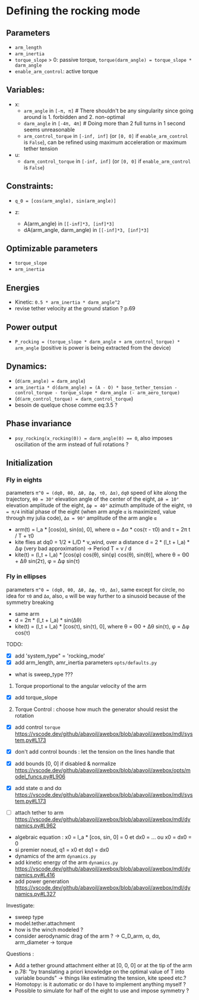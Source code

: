 # Defining the rocking mode
## Parameters
  - `arm_length`
  - `arm_inertia`
  - `torque_slope` > 0: passive torque, `torque(darm_angle) = torque_slope * darm_angle`
  - `enable_arm_control`: active torque

## Variables:
  - x:
    - `arm_angle` in `[-π, π]`  # There shouldn't be any singularity since going around is 1. forbidden and 2. non-optimal
    - `darm_angle` in `[-4π, 4π]`  # Doing more than 2 full turns in 1 second seems unreasonable
    - `arm_control_torque` in `[-inf, inf]` (or `[0, 0]` if `enable_arm_control` is `False`), can be refined using maximum acceleration or maximum tether tension 
  - u:
    - `darm_control_torque` in `[-inf, inf]` (or `[0, 0]` if `enable_arm_control` is `False`)

## Constraints:
  - `q_0 = [cos(arm_angle), sin(arm_angle)]`

  - z:
    - A(arm_angle) in `[[-inf]*3, [inf]*3]`
    - dA(arm_angle, darm_angle) in `[[-inf]*3, [inf]*3]`

## Optimizable parameters
  - `torque_slope`
  - `arm_inertia`

## Energies
  - Kinetic: `0.5 * arm_inertia * darm_angle^2`
  - revise tether velocity at the ground station ? p.69

## Power output
  - `P_rocking = (torque_slope * darm_angle + arm_control_torque) * arm_angle` (positive is power is being extracted from the device)

## Dynamics:
  - (`d(arm_angle) = darm_angle`)
  - `arm_inertia * d(darm_angle) = (A - O) * base_tether_tension - control_torque - torque_slope * darm_angle (- arm_aero_torque)`
  - (`d(arm_control_torque) = darm_control_torque`)
  - besoin de quelque chose comme eq:3.5 ?

## Phase invariance
  - `psy_rocking(x_rocking(0)) = darm_angle(0) == 0`, also imposes oscillation of the arm instead of full rotations ?

## Initialization
### Fly in eights
 parameters `π^0 = (dq0, θ0, Δθ, Δφ, τ0, Δα)`, `dq0` speed of kite along the trajectory, `θ0 = 30°` elevation angle of the center of the eight, `Δθ = 10°` elevation amplitude of the eight, `Δφ = 40°` azimuth amplitude of the eight, `τ0 = π/4` initial phase of the eight (when arm angle `α` is maximized, value through my julia code), `Δα = 90°` amplitude of the arm angle `α`
  - arm(t) = l_a * [cos(α), sin(α), 0], where α = Δα * cos(τ - τ0) and τ = 2π t / T + τ0
  - kite flies at dq0 = 1/2 * L/D * v_wind, over a distance d = 2 * (l_t + l_a) * Δφ (very bad approximation) -> Period T = v / d
  - kite(t) = (l_t + l_a) * [cos(φ) cos(θ), sin(φ) cos(θ), sin(θ)], where θ = Θ0 + Δθ sin(2τ), φ = Δφ sin(τ)

### Fly in ellipses
 parameters `π^0 = (dq0, θ0, Δθ, Δφ, τ0, Δα)`, same except for circle, no idea for `τ0` and `Δα`, also, `α` will be way further to a sinusoid because of the symmetry breaking
  - same arm
  - d = 2π * (l_t + l_a) * sin(Δθ)
  - kite(t) = (l_t + l_a) * [cos(τ), sin(τ), 0], where θ = Θ0 + Δθ sin(τ), φ = Δφ cos(τ)
  

TODO:
 - [x] add 'system_type" = 'rocking_mode'
 - [x] add arm_length, amr_inertia parameters  `opts/defaults.py`
 - what is sweep_type ???

 1. Torque proportional to the angular velocity of the arm
  - [x] add torque_slope
 2. Torque Control : choose how much the generator should resist the rotation
  - [x] add control `torque`                                https://vscode.dev/github/abavoil/awebox/blob/abavoil/awebox/mdl/system.py#L173
  - [x] don't add control bounds : let the tension on the lines handle that
  - [x] add bounds [0, 0] if disabled & normalize           https://vscode.dev/github/abavoil/awebox/blob/abavoil/awebox/opts/model_funcs.py#L906

 - [x] add state α and dα                                   https://vscode.dev/github/abavoil/awebox/blob/abavoil/awebox/mdl/system.py#L173
 - [ ] attach tether to arm                                 https://vscode.dev/github/abavoil/awebox/blob/abavoil/awebox/mdl/dynamics.py#L962
  - algebraic equation : x0 = l_a * [cos, sin, 0] = 0 et dx0 = ... ou x0 = dx0 = 0
  - si premier noeud, q1 = x0 et dq1 = dx0
 - dynamics of the arm `dynamics.py`
 - add kinetic energy of the arm `dynamics.py`              https://vscode.dev/github/abavoil/awebox/blob/abavoil/awebox/mdl/dynamics.py#L416
 - add power generation                                     https://vscode.dev/github/abavoil/awebox/blob/abavoil/awebox/mdl/dynamics.py#L327


Investigate:
 - sweep type
 - model.tether.attachment
 - how is the winch modeled ?
 - consider aerodynamic drag of the arm ? -> C_D_arm, α, dα, arm_diameter -> torque

Questions :
 - Add a tether ground attachment either at [0, 0, 0] or at the tip of the arm
 - p.78: "by translating a priori knowledge on the optimal value of T into variable bounds" -> things like estimating the tension, kite speed etc.?
 - Homotopy: is it automatic or do I have to implement anything myself ?
 - Possible to simulate for half of the eight to use and impose symmetry ?